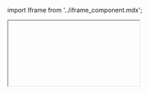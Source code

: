 import Iframe from '../iframe_component.mdx';

<Iframe id='components-breadcrumb-breadcrumb-2--default' > </Iframe>
